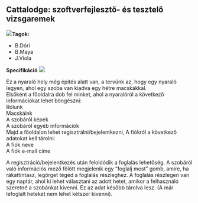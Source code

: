 <h2>Cattalodge: szoftverfejlesztő- és tesztelő vizsgaremek</h2>
<b><img src="https://pixels.crd.co/assets/images/gallery40/313d59c5.gif?v=dd736185">Tagok:</b>
<ul>
 <li>
  B.Dóri
 </li>
 <li>
  B.Maya
 </li>
 <li>
  J.Viola
 </li>
</ul>

<b>Specifikáció</b> <img src="https://graphic.neocities.org/tumblr_inline_otb6gpi3cv1rgjs1f_500.gif">

Ez a nyaraló hely még építés alatt van, a tervünk az, hogy egy nyaraló legyen, ahol egy szoba van kiadva egy hétre macskákkal.  
Elsőként a főoldalra dob fel minket, ahol a nyaralóról a következő információkat lehet böngészni:<br>
Rólunk<br>
Macskáink<br>
A szobáról képek<br>
A szobáról egyéb információk<br>
Majd a főoldalon lehet regisztrálni/bejelentkezni, 
A fiókról a következő adatokat kell tárolni:<br>
A fiók neve<br>
A fiók e-mail címe 

 

A regisztráció/bejelentkezés után feloldódik a foglalás lehetőség. 
A szobáról való információs mező fölött megjelenik egy “foglalj most” gomb, amire, ha rákattintasz, legörget téged a foglalás részleghez. 
A foglalás részlegen van egy naptár, ahol ki lehet választani az adott hetet, amikor a felhasználó szeretné a szobánkat kivenni. Ez az adat később tárolva lesz. (A már lefoglalt heteket nem lehet kétszer kivenni). 

